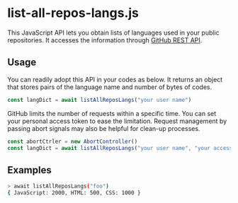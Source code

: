 # list-all-repos-langs.js
This JavaScript API lets you obtain lists of languages used in your public repositories.
It accesses the information through [GitHub REST API](https://docs.github.com/rest).

## Usage
You can readily adopt this API in your codes as below.
It returns an object that stores pairs of the language name and number of bytes of codes.
```js
const langDict = await listAllReposLangs("your user name")
```

GitHub limits the number of requests within a specific time.
You can set your personal access token to ease the limitation.
Request management by passing abort signals may also be helpful for clean-up processes.
```js
const abortCtrler = new AbortController()
const langDict = await listAllReposLangs("your user name", "your access token", abortCtrler.signal)
```

## Examples
```sh
> await listAllReposLangs("foo")
{ JavaScript: 2000, HTML: 500, CSS: 1000 }
```
